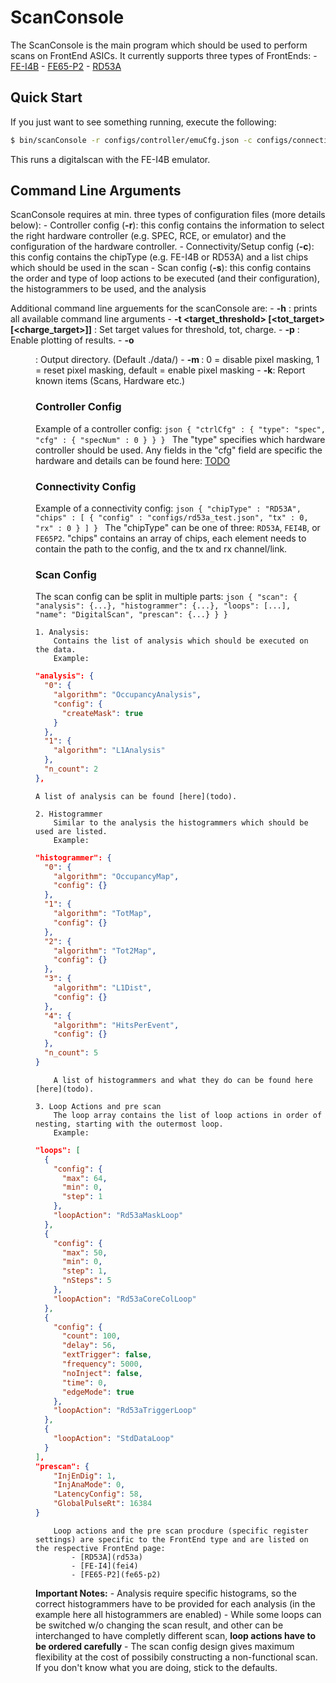 # ScanConsole

The ScanConsole is the main program which should be used to perform scans on FrontEnd ASICs.
It currently supports three types of FrontEnds:
    - [FE-I4B](fei4)
    - [FE65-P2](fe65p2)
    - [RD53A](rd53a)

## Quick Start

If you just want to see something running, execute the following:

```bash
$ bin/scanConsole -r configs/controller/emuCfg.json -c configs/connectivity/example_fei4b_setup.json -s configs/scans/fei4/std_digitalscan.json -p
```

This runs a digitalscan with the FE-I4B emulator.

## Command Line Arguments

ScanConsole requires at min. three types of configuration files (more details below):
    - Controller config (**-r**): this config contains the information to select the right hardware controller (e.g. SPEC, RCE, or emulator) and the configuration of the hardware controller.
    - Connectivity/Setup config (**-c**): this config contains the chipType (e.g. FE-I4B or RD53A) and a list chips which should be used in the scan
    - Scan config (**-s**): this config contains the order and type of loop actions to be executed (and their configuration), the histogrammers to be used, and the analysis

Additional command line arguements for the scanConsole are:
    - **-h** : prints all available command line arguments
    - **-t  <target_threshold> [<tot_target> [<charge_target>]]** : Set target values for threshold, tot, charge.
    - **-p** : Enable plotting of results.
    - **-o <dir>** : Output directory. (Default ./data/)
    - **-m <int>** : 0 = disable pixel masking, 1 = reset pixel masking, default = enable pixel masking
    - **-k**: Report known items (Scans, Hardware etc.)

### Controller Config
Example of a controller config:
    ```json
    {
        "ctrlCfg" : {
            "type": "spec",
            "cfg" : {
                "specNum" : 0
            }
        }
    }
    ```
The "type" specifies which hardware controller should be used. Any fields in the "cfg" field are specific the hardware and details can be found here: [TODO](todo)

### Connectivity Config
Example of a connectivity config:
    ```json
    {
        "chipType" : "RD53A",
        "chips" : [
            {
                "config" : "configs/rd53a_test.json",
                "tx" : 0,
                "rx" : 0
            }
        ]
    }
    ```
The "chipType" can be one of three: `RD53A`, `FEI4B`, or `FE65P2`.
"chips" contains an array of chips, each element needs to contain the path to the config, and the tx and rx channel/link.

### Scan Config

The scan config can be split in multiple parts:
    ```json
    {
      "scan": {
        "analysis": {...},
        "histogrammer": {...},
        "loops": [...],
        "name": "DigitalScan",
        "prescan": {...}
      }
    }
    ```

    1. Analysis:
        Contains the list of analysis which should be executed on the data.
        Example:
```json
"analysis": {
  "0": {
    "algorithm": "OccupancyAnalysis",
    "config": {
      "createMask": true
    }
  },
  "1": {
    "algorithm": "L1Analysis"
  },
  "n_count": 2
},
```
    A list of analysis can be found [here](todo).

    2. Histogrammer
        Similar to the analysis the histogrammers which should be used are listed.
        Example:
```json
"histogrammer": {
  "0": {
    "algorithm": "OccupancyMap",
    "config": {}
  },
  "1": {
    "algorithm": "TotMap",
    "config": {}
  },
  "2": {
    "algorithm": "Tot2Map",
    "config": {}
  },
  "3": {
    "algorithm": "L1Dist",
    "config": {}
  },
  "4": {
    "algorithm": "HitsPerEvent",
    "config": {}
  },
  "n_count": 5
}
```
        A list of histogrammers and what they do can be found here [here](todo).

    3. Loop Actions and pre scan
        The loop array contains the list of loop actions in order of nesting, starting with the outermost loop.
        Example:
```json
"loops": [
  {
    "config": {
      "max": 64,
      "min": 0,
      "step": 1
    },
    "loopAction": "Rd53aMaskLoop"
  },
  {
    "config": {
      "max": 50,
      "min": 0,
      "step": 1,
      "nSteps": 5
    },
    "loopAction": "Rd53aCoreColLoop"
  },
  {
    "config": {
      "count": 100,
      "delay": 56,
      "extTrigger": false,
      "frequency": 5000,
      "noInject": false,
      "time": 0,
      "edgeMode": true
    },
    "loopAction": "Rd53aTriggerLoop"
  },
  {
    "loopAction": "StdDataLoop"
  }
],
"prescan": {
    "InjEnDig": 1,
    "InjAnaMode": 0,
    "LatencyConfig": 58,
    "GlobalPulseRt": 16384
}
```
        Loop actions and the pre scan procdure (specific register settings) are specific to the FrontEnd type and are listed on the respective FrontEnd page:
            - [RD53A](rd53a)
            - [FE-I4](fei4)
            - [FE65-P2](fe65-p2)

**Important Notes:**
    - Analysis require specific histograms, so the correct histogrammers have to be provided for each analysis (in the example here all histogrammers are enabled)
    - While some loops can be switched w/o changing the scan result, and other can be interchanged to have completly different scan, **loop actions have to be ordered carefully**
    - The scan config design gives maximum flexibility at the cost of possibily constructing a non-functional scan. If you don't know what you are doing, stick to the defaults.


